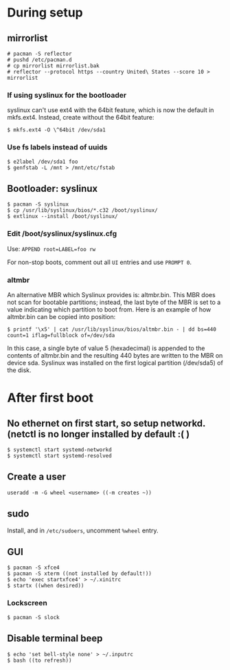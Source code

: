 # During setup

## mirrorlist
```
# pacman -S reflector
# pushd /etc/pacman.d
# cp mirrorlist mirrorlist.bak
# reflector --protocol https --country United\ States --score 10 > mirrorlist
```

### If using syslinux for the bootloader
syslinux can't use ext4 with the 64bit feature, which is now the default in mkfs.ext4.
Instead, create without the 64bit feature:

~~~
$ mkfs.ext4 -O \^64bit /dev/sda1
~~~

### Use fs labels instead of uuids

~~~
$ e2label /dev/sda1 foo
$ genfstab -L /mnt > /mnt/etc/fstab
~~~

## Bootloader: syslinux

~~~
$ pacman -S syslinux
$ cp /usr/lib/syslinux/bios/*.c32 /boot/syslinux/
$ extlinux --install /boot/syslinux/
~~~

### Edit /boot/syslinux/syslinux.cfg
Use: `APPEND root=LABEL=foo rw`

For non-stop boots, comment out all `UI` entries and use `PROMPT 0`.

### altmbr
An alternative MBR which Syslinux provides is: altmbr.bin.
This MBR does not scan for bootable partitions; instead, the last byte of the MBR is set to a value indicating which partition to boot from.
Here is an example of how altmbr.bin can be copied into position:

~~~
$ printf '\x5' | cat /usr/lib/syslinux/bios/altmbr.bin - | dd bs=440 count=1 iflag=fullblock of=/dev/sda
~~~

In this case, a single byte of value 5 (hexadecimal) is appended to the contents of altmbr.bin and the resulting 440 bytes are written to the MBR on device sda.
Syslinux was installed on the first logical partition (/dev/sda5) of the disk.

# After first boot

## No ethernet on first start, so setup networkd. (netctl is no longer installed by default :( )

~~~
$ systemctl start systemd-networkd
$ systemctl start systemd-resolved
~~~

## Create a user

~~~
useradd -m -G wheel <username> ((-m creates ~))
~~~


## sudo
Install, and in `/etc/sudoers`, uncomment `%wheel` entry.

## GUI

~~~
$ pacman -S xfce4
$ pacman -S xterm ((not installed by default!))
$ echo 'exec startxfce4' > ~/.xinitrc
$ startx ((when desired))
~~~

### Lockscreen

~~~
$ pacman -S slock
~~~

## Disable terminal beep

~~~
$ echo 'set bell-style none' > ~/.inputrc
$ bash ((to refresh))
~~~
